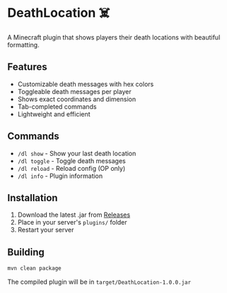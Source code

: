 # DeathLocation ☠️

A Minecraft plugin that shows players their death locations with beautiful formatting.

## Features
- Customizable death messages with hex colors
- Toggleable death messages per player
- Shows exact coordinates and dimension
- Tab-completed commands
- Lightweight and efficient

## Commands
- `/dl show` - Show your last death location
- `/dl toggle` - Toggle death messages
- `/dl reload` - Reload config (OP only)
- `/dl info` - Plugin information

## Installation
1. Download the latest .jar from [Releases](https://github.com/aexert/DeathLocation/releases)
2. Place in your server's `plugins/` folder
3. Restart your server

## Building
```sh
mvn clean package
```
The compiled plugin will be in `target/DeathLocation-1.0.0.jar`
